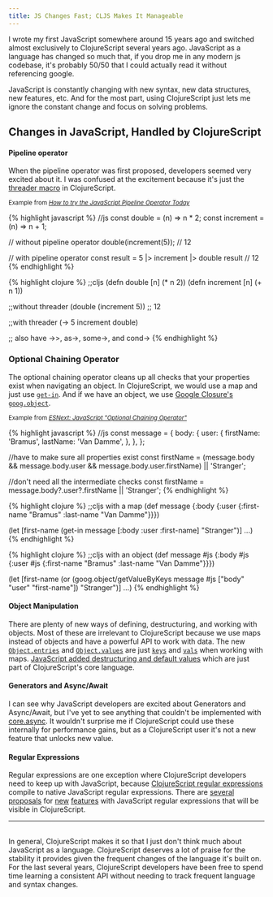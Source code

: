 ```yaml
---
title: JS Changes Fast; CLJS Makes It Manageable
---
```


I wrote my first JavaScript somewhere around 15 years ago and switched almost exclusively to ClojureScript several years ago. JavaScript as a language has changed so much that, if you drop me in any modern js codebase, it's probably 50/50 that I could actually read it without referencing google.

JavaScript is constantly changing with new syntax, new data structures, new features, etc. And for the most part, using ClojureScript just lets me ignore the constant change and focus on solving problems.

## Changes in JavaScript, Handled by ClojureScript

#### Pipeline operator

When the pipeline operator was first proposed, developers seemed very excited about it. I was confused at the excitement because it's just the [threader macro][threader] in ClojureScript.

<sub>Example from [*How to try the JavaScript Pipeline Operator Today*](https://itnext.io/how-to-try-the-javascript-pipeline-operator-today-e3f75eb12cf1)</sub>

{% highlight javascript %}
//js
const double = (n) => n * 2;
const increment = (n) => n + 1;

// without pipeline operator
double(increment(5)); // 12

// with pipeline operator
const result = 5 
  |> increment 
  |> double
result // 12
{% endhighlight %}

{% highlight clojure %}
;;cljs
(defn double [n]
  (* n 2))
(defn increment [n]
  (+ n 1))
  
;;without threader
(double (increment 5)) ;; 12

;;with threader
(-> 5
  increment
  double)

;; also have ->>, as->, some->, and cond->
{% endhighlight %}

### Optional Chaining Operator

The optional chaining operator cleans up all checks that your properties exist when navigating an object. In ClojureScript, we would use a map and just use [`get-in`][get-in]. And if we have an object, we use [Google Closure's `goog.object`][gobj-keys].

<sub>Example from [*ESNext: JavaScript "Optional Chaining Operator"*](https://www.bram.us/2017/01/30/javascript-null-propagation-operator/)</sub>

{% highlight javascript %}
//js
const message = {
  body: {
    user: {
      firstName: 'Bramus',
      lastName: 'Van Damme',
    },
  },
};

//have to make sure all properties exist
const firstName = (message.body && message.body.user &&
                   message.body.user.firstName) || 'Stranger';

//don't need all the intermediate checks
const firstName = message.body?.user?.firstName || 'Stranger';
{% endhighlight %}

{% highlight clojure %}
;;cljs with a map
(def message {:body {:user {:first-name "Bramus" :last-name "Van Damme"}}})

(let [first-name (get-in message [:body :user :first-name] "Stranger")]
  ...)
{% endhighlight %}

{% highlight clojure %}
;;cljs with an object
(def message #js {:body #js {:user #js {:first-name "Bramus"
                                        :last-name "Van Damme"}}})

(let [first-name (or (goog.object/getValueByKeys
                       message
                       #js ["body" "user" "first-name"])
                     "Stranger")]
  ...)
{% endhighlight %}

#### Object Manipulation

There are plenty of new ways of defining, destructuring, and working with objects. Most of these are irrelevant to ClojureScript because we use maps instead of objects and have a powerful API to work with data. The new [`Object.entries`][obj-entries] and [`Object.values`][obj-values] are just [`keys`][clj-keys] and [`vals`][clj-vals] when working with maps. [JavaScript added destructuring and default values][destruct] which are just part of ClojureScript's core language.

#### Generators and Async/Await

I can see why JavaScript developers are excited about Generators and Async/Await, but I've yet to see anything that couldn't be implemented with [core.async][core-async]. It wouldn't surprise me if ClojureScript could use these internally for performance gains, but as a ClojureScript user it's not a new feature that unlocks new value.

#### Regular Expressions

Regular expressions are one exception where ClojureScript developers need to keep up with JavaScript, because [ClojureScript regular expressions][cljs-regex] compile to native JavaScript regular expressions. There are [several][regex-1] [proposals][regex-2] for [new][regex-3] [features][regex-4] with JavaScript regular expressions that will be visible in ClojureScript.

---
<br />
In general, ClojureScript makes it so that I just don't think much about JavaScript as a language. ClojureScript deserves a lot of praise for the stability it provides given the frequent changes of the language it's built on. For the last several years, ClojureScript developers have been free to spend time learning a consistent API without needing to track frequent language and syntax changes.

[threader]: https://clojure.org/guides/threading_macros
[get-in]: https://clojuredocs.org/clojure.core/get-in
[gobj-keys]: https://google.github.io/closure-library/api/goog.object.html
[obj-entries]: https://developer.mozilla.org/en-US/docs/Web/JavaScript/Reference/Global_Objects/Object/entries
[obj-values]: https://developer.mozilla.org/en-US/docs/Web/JavaScript/Reference/Global_objects/Object/values
[clj-keys]: https://clojuredocs.org/clojure.core/keys
[clj-vals]: https://clojuredocs.org/clojure.core/vals
[destruct]: http://es6-features.org/#ObjectAndArrayMatchingDefaultValues
[cljs-regex]: https://cljs.github.io/api/syntax/regex
[regex-1]: https://github.com/tc39/proposal-regexp-dotall-flag
[regex-2]: https://github.com/tc39/proposal-regexp-named-groups
[regex-3]: https://github.com/tc39/proposal-regexp-lookbehind
[regex-4]: https://github.com/tc39/proposal-regexp-unicode-property-escapes
[core-async]: https://github.com/clojure/core.async
